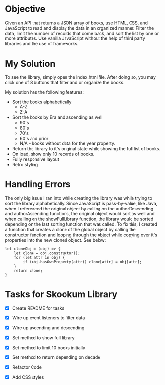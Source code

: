 # Objective 
Given an API that returns a JSON array of books, use HTML, CSS, and JavaScript to read and display the data in an organized manner. Filter the data, limit the number of records that come back, and sort the list by one or more attributes. Use vanilla JavaScript without the help of third party libraries and the use of frameworks. 

# My Solution
To see the library, simply open the index.html file. After doing so, you may click one of 8 buttons that filter and or organize the books. 

My solution has the following features:
* Sort the books alphabetically
    * A-Z
    * Z-A
* Sort the books by Era and ascending as well 
    * 90's
    * 80's
    * 70's
    * 60's and prior
    * N/A - books without data for the year property.
* Return the library to it's original state while showing the full list of books. 
* On load, show only 10 records of books.
* Fully responsive layout
* Retro styling 

# Handling Errors
The only big issue I ran into while creating the library was while trying to sort the library alphabetically. Since JavaScript is pass-by-value, like Java, when I referenced the original object by calling on the authorDescending and authorAscending functions, the original object would sort as well and when calling on the showFullLibrary function, the library would be sorted depending on the last sorting function that was called. To fix this, I created a function that creates a clone of the global object by calling the constructor function and looping through the object while copying over it's properties into the new cloned object. See below: 
```
let cloneObj = (obj) => {
    let clone = obj.constructor();
    for (let attr in obj) {
        if (obj.hasOwnProperty(attr)) clone[attr] = obj[attr];
    }
    return clone;
}

```

# Tasks for Skookum Library

- [x] Create README for tasks
- [x] Wire up event listeners to filter data
- [x] Wire up ascending and descending
- [x] Set method to show full library
- [x] Set method to limit 10 books initially
- [x] Set method to return depending on decade
- [x] Refactor Code
- [x] Add CSS styles


